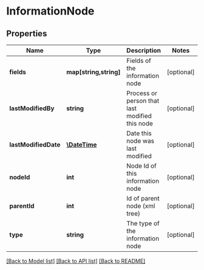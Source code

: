 # InformationNode

## Properties
Name | Type | Description | Notes
------------ | ------------- | ------------- | -------------
**fields** | **map[string,string]** | Fields of the information node | [optional] 
**lastModifiedBy** | **string** | Process or person that last modified this node | [optional] 
**lastModifiedDate** | [**\DateTime**](\DateTime.md) | Date this node was last modified | [optional] 
**nodeId** | **int** | Node Id of this information node | [optional] 
**parentId** | **int** | Id of parent node (xml tree) | [optional] 
**type** | **string** | The type of the information node | [optional] 

[[Back to Model list]](../README.md#documentation-for-models) [[Back to API list]](../README.md#documentation-for-api-endpoints) [[Back to README]](../README.md)


